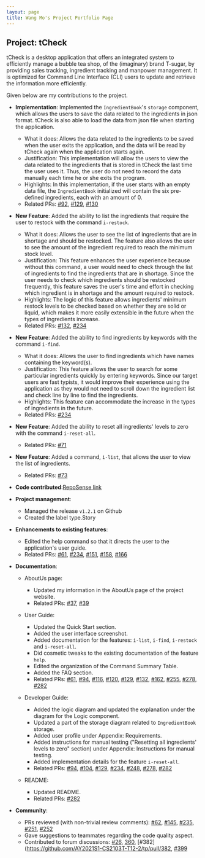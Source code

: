 ```yaml
---
layout: page
title: Wang Mo's Project Portfolio Page
---
```

## Project: tCheck

tCheck is a desktop application that offers an integrated system to efficiently manage a bubble tea shop, of the 
(imaginary) brand T-sugar, by providing sales tracking, ingredient tracking and manpower management. It is optimized 
for Command Line Interface (CLI) users to update and retrieve the information more efficiently.

Given below are my contributions to the project.

* **Implementation**: Implemented the `IngredientBook`'s `storage` component, which allows the users to save the
data related to the ingredients in json format. tCheck is also able to load the data from json file when starting 
the application.
  * What it does: Allows the data related to the ingredients to be saved when the user exits the application, 
  and the data will be read by tCheck again when the application starts again.
  * Justification: This implementation will allow the users to view the data related to the ingredients that 
  is stored in tCheck the last time the user uses it. Thus, the user do not need to record the data manually
  each time he or she exits the program. 
  * Highlights: In this implementation, if the user starts with an empty data file, the `IngredientBook` initialized
  will contain the six pre-defined ingredients, each with an amount of 0.
  * Related PRs: [\#92](https://github.com/AY2021S1-CS2103T-T12-2/tp/pull/92), [\#129](https://github.com/AY2021S1-CS2103T-T12-2/tp/pull/129),
  [\#130](https://github.com/AY2021S1-CS2103T-T12-2/tp/pull/130)
  
* **New Feature**: Added the ability to list the ingredients that require the user to restock with the command `i-restock`.
  * What it does: Allows the user to see the list of ingredients that are in shortage and should be restocked. The feature also allows the user to see the amount of the ingredient required to reach the minimum stock level.
  * Justification: This feature enhances the user experience because without this command, a user would need to check through the list of ingredients to find the ingredients that are in shortage. 
  Since the user needs to check which ingredients should be restocked frequently, this feature saves the user's time and effort in checking which ingredient is in shortage and the amount required to restock.
  * Highlights: The logic of this feature allows ingredients' minimum restock levels to be checked based on whether they are solid or liquid, which makes it more easily extensible in the future when the types of ingredients increase.
  * Related PRs: [\#132](https://github.com/AY2021S1-CS2103T-T12-2/tp/pull/132), [\#234](https://github.com/AY2021S1-CS2103T-T12-2/tp/pull/234)

* **New Feature**: Added the ability to find ingredients by keywords with the command `i-find`.
    * What it does: Allows the user to find ingredients which have names containing the keyword(s).
    * Justification: This feature allows the user to search for some particular ingredients quickly by entering keywords. Since our target users are fast typists, it would improve their experience
    using the application as they would not need to scroll down the ingredient list and check line by line to find the ingredients.
    * Highlights: This feature can accommodate the increase in the types of ingredients in the future.   
    * Related PRs: [\#234](https://github.com/AY2021S1-CS2103T-T12-2/tp/pull/234)
    
* **New Feature**: Added the ability to reset all ingredients' levels to zero with the command `i-reset-all`.
    * Related PRs: [\#71](https://github.com/AY2021S1-CS2103T-T12-2/tp/pull/71)

* **New Feature**: Added a command, `i-list`, that allows the user to view the list of ingredients.
    * Related PRs: [\#73](https://github.com/AY2021S1-CS2103T-T12-2/tp/pull/73)
    
* **Code contributed**:[RepoSense link](https://nus-cs2103-ay2021s1.github.io/tp-dashboard/#breakdown=true&search=wang%20mo&sort=groupTitle&sortWithin=title&since=2020-08-14&timeframe=commit&mergegroup=&groupSelect=groupByRepos&checkedFileTypes=docs~functional-code~test-code~other&tabOpen=true&tabType=authorship&zFR=false&tabAuthor=WM71811&tabRepo=AY2021S1-CS2103T-T12-2%2Ftp%5Bmaster%5D&authorshipIsMergeGroup=false&authorshipFileTypes=docs~functional-code~test-code~other)

* **Project management**:
  * Managed the release `v1.2.1` on Github
  * Created the label type.Story

* **Enhancements to existing features**:
  * Edited the help command so that it directs the user to the application's user guide. 
  * Related PRs: [\#61](https://github.com/AY2021S1-CS2103T-T12-2/tp/pull/61), [\#234](https://github.com/AY2021S1-CS2103T-T12-2/tp/pull/234),
  [\#151](https://github.com/AY2021S1-CS2103T-T12-2/tp/pull/151), [\#158](https://github.com/AY2021S1-CS2103T-T12-2/tp/pull/158),
  [\#166](https://github.com/AY2021S1-CS2103T-T12-2/tp/pull/166)
  
* **Documentation**:
  * AboutUs page:
    * Updated my information in the AboutUs page of the project website.
    * Related PRs: [\#37](https://github.com/AY2021S1-CS2103T-T12-2/tp/pull/37), [\#39](https://github.com/AY2021S1-CS2103T-T12-2/tp/pull/39)
  * User Guide:
    * Updated the Quick Start section.
    * Added the user interface screenshot.
    * Added documentation for the features: `i-list`, `i-find`, `i-restock` and `i-reset-all`.
    * Did cosmetic tweaks to the existing documentation of the feature `help`.
    * Edited the organization of the Command Summary Table.
    * Added the FAQ section.
    * Related PRs: [\#61](https://github.com/AY2021S1-CS2103T-T12-2/tp/pull/61), [\#94](https://github.com/AY2021S1-CS2103T-T12-2/tp/pull/94),
    [\#116](https://github.com/AY2021S1-CS2103T-T12-2/tp/pull/116), [\#120](https://github.com/AY2021S1-CS2103T-T12-2/tp/pull/120),
    [\#129](https://github.com/AY2021S1-CS2103T-T12-2/tp/pull/129), [\#132](https://github.com/AY2021S1-CS2103T-T12-2/tp/pull/132),
    [\#162](https://github.com/AY2021S1-CS2103T-T12-2/tp/pull/162), [\#255](https://github.com/AY2021S1-CS2103T-T12-2/tp/pull/255),
    [\#278](https://github.com/AY2021S1-CS2103T-T12-2/tp/pull/278), [\#282](https://github.com/AY2021S1-CS2103T-T12-2/tp/pull/282)
  * Developer Guide:
    * Added the logic diagram and updated the explanation under the diagram for the Logic component.
    * Updated a part of the storage diagram related to `IngredientBook` storage.
    * Added user profile under Appendix: Requirements.
    * Added instructions for manual testing ("Resetting all ingredients' levels to zero" section) under Appendix: Instructions for manual testing.
    * Added implementation details for the feature `i-reset-all`. 
    * Related PRs: [\#94](https://github.com/AY2021S1-CS2103T-T12-2/tp/pull/94), [\#104](https://github.com/AY2021S1-CS2103T-T12-2/tp/pull/104),
    [\#129](https://github.com/AY2021S1-CS2103T-T12-2/tp/pull/129), [\#234](https://github.com/AY2021S1-CS2103T-T12-2/tp/pull/234),
    [\#248](https://github.com/AY2021S1-CS2103T-T12-2/tp/pull/248), [\#278](https://github.com/AY2021S1-CS2103T-T12-2/tp/pull/278), 
    [\#282](https://github.com/AY2021S1-CS2103T-T12-2/tp/pull/282)

  * README:
    * Updated README.
    * Related PRs: [\#282](https://github.com/AY2021S1-CS2103T-T12-2/tp/pull/282)

* **Community**:
  * PRs reviewed (with non-trivial review comments): [\#62](https://github.com/AY2021S1-CS2103T-T12-2/tp/pull/62), [\#145](https://github.com/AY2021S1-CS2103T-T12-2/tp/pull/145), 
  [\#235](https://github.com/AY2021S1-CS2103T-T12-2/tp/pull/235), 
  [\#251](https://github.com/AY2021S1-CS2103T-T12-2/tp/pull/251), [\#252](https://github.com/AY2021S1-CS2103T-T12-2/tp/pull/252)
  * Gave suggestions to teammates regarding the code quality aspect.
  * Contributed to forum discussions: [\#26](https://github.com/AY2021S1-CS2103T-T12-2/tp/pull/26), [360](https://github.com/nus-cs2103-AY2021S1/forum/issues/360),
  [\#382](https://github.com/AY2021S1-CS2103T-T12-2/tp/pull/382, [\#399](https://github.com/AY2021S1-CS2103T-T12-2/tp/pull/399)
